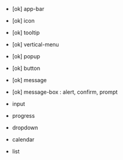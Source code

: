 - [ok] app-bar
- [ok] icon
- [ok] tooltip
- [ok] vertical-menu
- [ok] popup
- [ok] button
- [ok] message
- [ok] message-box : alert, confirm, prompt

- input
- progress
- dropdown
- calendar
- list